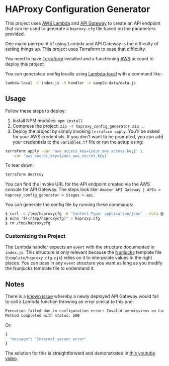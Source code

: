 # HAProxy Configuration Generator

This project uses [AWS Lambda](https://aws.amazon.com/lambda/) and [API Gateway](https://aws.amazon.com/api-gateway/) to create an API endpoint that can be used to generate a `haproxy.cfg` file based on the parameters provided.

One major pain point of using Lambda and API Gateway is the difficulty of setting things up. This project uses Terraform to ease that difficulty.

You need to have [Terraform](https://www.terraform.io/) installed and a functioning [AWS](https://aws.amazon.com/) account to deploy this project.

You can generate a config locally using [Lambda-local](https://github.com/ashiina/lambda-local) with a command like:
```bash
lambda-local -l index.js -h handler -e sample-data/data.js
```

## Usage

Follow these steps to deploy:

1. Install NPM modules: `npm install`
2. Compress the project: `zip -r haproxy_config_generator.zip .`.
3. Deploy the project by simply invoking `terraform apply`. You'll be asked for your AWS credentials. If you don't want to be prompted, you can add your credentials to the `variables.tf` file or run the setup using:
```bash
terraform apply -var 'aws_access_key={your_aws_access_key}' \
   -var 'aws_secret_key={your_aws_secret_key}'
```

To tear down:
```bash
terraform destroy
```

You can find the Invoke URL for the API endpoint created via the AWS console for API Gateway. The steps look like: `Amazon API Gateway | APIs > haproxy_config_generator > Stages > api`.

You can generate the config file by running these commands:
```bash
$ curl -o /tmp/haproxycfg -H "Content-Type: application/json" --data @sample-data/data.json <invoke_url>/generate
$ echo "$(</tmp/haproxycfg)" > haproxy.cfg
$ rm /tmp/haproxycfg
```

### Customizing the Project

The Lambda handler expects an `event` with the structure documented in `index.js`. This structure is only relevant because the [Nunjucks](https://github.com/mozilla/nunjucks) template file (`template/haproxy.cfg.njk`) relies on it to interpolate values in the right places. You can pass in any `event` structure you want as long as you modify the Nunjucks template file to understand it.

## Notes

There is a [known issue](https://forums.aws.amazon.com/message.jspa?messageID=678324) whereby a newly deployed API Gateway would fail to call a Lambda function throwing an error similar to this one:
```bash
Execution failed due to configuration error: Invalid permissions on Lambda function
Method completed with status: 500
```
Or:
```bash
{
  "message": "Internal server error"
}
```
The solution for this is straightforward and demonstrated in [this youtube video](https://www.youtube.com/watch?v=H4LM_jw5zzs).
